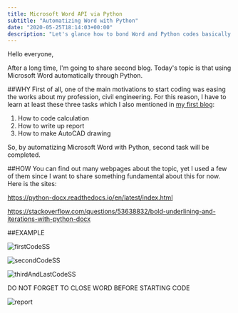 ```yaml
---
title: Microsoft Word API via Python
subtitle: "Automatizing Word with Python"
date: "2020-05-25T18:14:03+00:00"
description: "Let's glance how to bond Word and Python codes basically."
---
```


Hello everyone,

After a long time, I'm going to share second blog. Today's topic is that using Microsoft Word automatically through Python. 


##WHY
First of all, one of the main motivations to start coding was easing the works about my profession, civil engineering. For this reason, I have to learn at least these three tasks which I also mentioned in [my first blog](https://alitalhaatici.com/blog/firstblogandhatilapp/ "First Blog & HatilApp"):

1) How to code calculation
2) How to write up report
3) How to make AutoCAD drawing

So, by automatizing Microsoft Word with Python, second task will be completed.


##HOW
You can find out many webpages about the topic, yet I used a few of them since I want to share something fundamental about this for now. Here is the sites:

https://python-docx.readthedocs.io/en/latest/index.html

https://stackoverflow.com/questions/53638832/bold-underlining-and-iterations-with-python-docx


##EXAMPLE



![](/firstCode.png "firstCodeSS")



![](/secondCode.png "secondCodeSS")



![](/thirdAndLastCode.png "thirdAndLastCodeSS")



DO NOT FORGET TO CLOSE WORD BEFORE STARTING CODE 



![](/report.png "report")